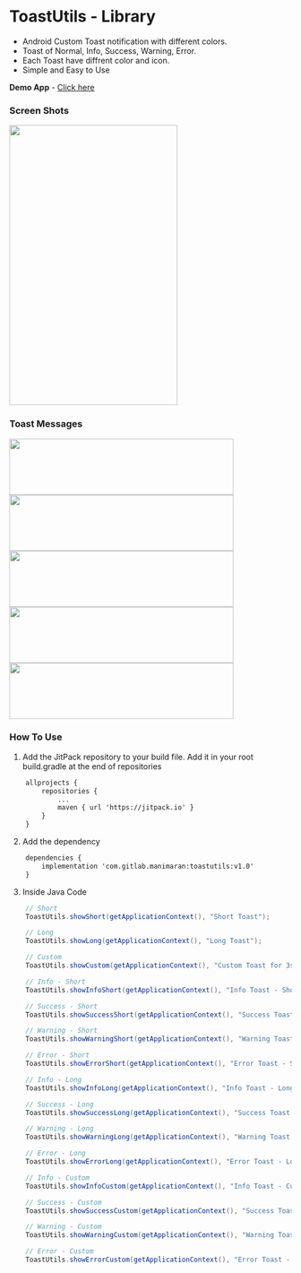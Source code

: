 # ToastUtils - Library

*  Android Custom Toast notification with different colors.
*  Toast of Normal, Info, Success, Warning, Error.
*  Each Toast have diffrent color and icon.
*  Simple and Easy to Use

**Demo App** - [Click here](https://gitlab.com/manimaran/toast_utils/raw/master/files/toast_utils_demo.apk)

### Screen Shots

<img src="https://gitlab.com/manimaran/toastutils/raw/master/files/toast_utils.jpg" data-canonical-src="https://gitlab.com/manimaran/toastutils/raw/master/files/toast_utils.jpg" width="300" height="500" />

<br>

### Toast Messages

<img src="https://gitlab.com/manimaran/toastutils/raw/master/files/normal.png" data-canonical-src="https://gitlab.com/manimaran/toastutils/raw/master/files/normal.png" width="400" height="100" />

<img src="https://gitlab.com/manimaran/toastutils/raw/master/files/info.png" data-canonical-src="https://gitlab.com/manimaran/toastutils/raw/master/files/info.png" width="400" height="100" />

<br>

<img src="https://gitlab.com/manimaran/toastutils/raw/master/files/success.png" data-canonical-src="https://gitlab.com/manimaran/toastutils/raw/master/files/success.png" width="400" height="100" />

<img src="https://gitlab.com/manimaran/toastutils/raw/master/files/warning.png" data-canonical-src="https://gitlab.com/manimaran/toastutils/raw/master/files/warning.png" width="400" height="100" />

<img src="https://gitlab.com/manimaran/toastutils/raw/master/files/error.png" data-canonical-src="https://gitlab.com/manimaran/toastutils/raw/master/files/error.png" width="400" height="100" />

### How To Use

1. Add the JitPack repository to your build file. Add it in your root build.gradle at the end of repositories

```xml
    allprojects {
		repositories {
			...
			maven { url 'https://jitpack.io' }
		}
    }
```

2. Add the dependency

```xml
    dependencies {
        implementation 'com.gitlab.manimaran:toastutils:v1.0'
	}
```

3. Inside Java Code

```java
    // Short
    ToastUtils.showShort(getApplicationContext(), "Short Toast");

    // Long
    ToastUtils.showLong(getApplicationContext(), "Long Toast");

    // Custom
    ToastUtils.showCustom(getApplicationContext(), "Custom Toast for 3sec", 3000); // 3sec - duration

    // Info - Short
    ToastUtils.showInfoShort(getApplicationContext(), "Info Toast - Short"); 

    // Success - Short
    ToastUtils.showSuccessShort(getApplicationContext(), "Success Toast - Short");

    // Warning - Short
    ToastUtils.showWarningShort(getApplicationContext(), "Warning Toast - Short");

    // Error - Short
    ToastUtils.showErrorShort(getApplicationContext(), "Error Toast - Short");

    // Info - Long
    ToastUtils.showInfoLong(getApplicationContext(), "Info Toast - Long");

    // Success - Long
    ToastUtils.showSuccessLong(getApplicationContext(), "Success Toast - Long");

    // Warning - Long
    ToastUtils.showWarningLong(getApplicationContext(), "Warning Toast - Long");

    // Error - Long
    ToastUtils.showErrorLong(getApplicationContext(), "Error Toast - Long");

    // Info - Custom
    ToastUtils.showInfoCustom(getApplicationContext(), "Info Toast - Custom for 3sec", 3000); 

    // Success - Custom
    ToastUtils.showSuccessCustom(getApplicationContext(), "Success Toast - Custom for 3sec", 3000);

    // Warning - Custom
    ToastUtils.showWarningCustom(getApplicationContext(), "Warning Toast - Custom for 3sec", 3000);

    // Error - Custom
    ToastUtils.showErrorCustom(getApplicationContext(), "Error Toast - Custom for 3sec", 3000); 
```